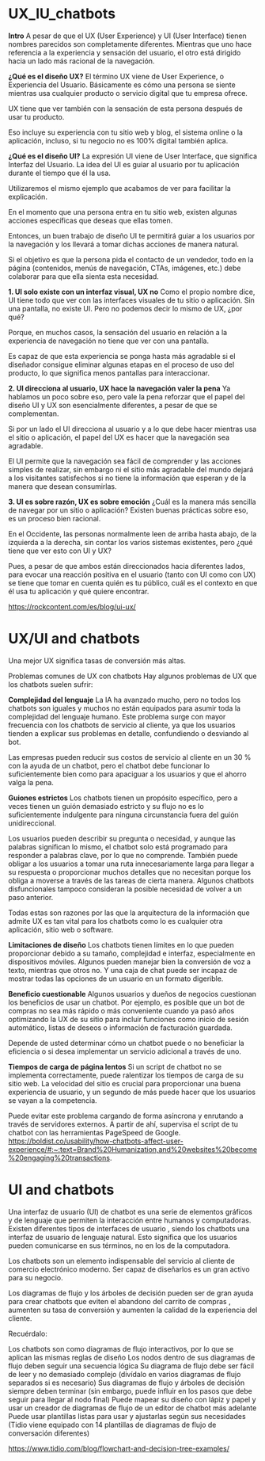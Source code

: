 # UX_IU_chatbots
**Intro**
A pesar de que el UX (User Experience) y UI (User Interface) tienen nombres parecidos son completamente diferentes. Mientras que uno hace referencia a la experiencia y sensación del usuario, el otro está dirigido hacia un lado más racional de la navegación.

**¿Qué es el diseño UX?**
El término UX viene de User Experience, o Experiencia del Usuario. Básicamente es cómo una persona se siente mientras usa cualquier producto o servicio digital que tu empresa ofrece.

UX tiene que ver también con la sensación de esta persona después de usar tu producto.

Eso incluye su experiencia con tu sitio web y blog, el sistema online o la aplicación, incluso, si tu negocio no es 100% digital también aplica.


**¿Qué es el diseño UI?**
La expresión UI viene de User Interface, que significa Interfaz del Usuario. La idea del UI es guiar al usuario por tu aplicación durante el tiempo que él la usa.

Utilizaremos el mismo ejemplo que acabamos de ver para facilitar la explicación.

En el momento que una persona entra en tu sitio web, existen algunas acciones específicas que deseas que ellas tomen.

Entonces, un buen trabajo de diseño UI te permitirá guiar a los usuarios por la navegación y los llevará a tomar dichas acciones de manera natural.

Si el objetivo es que la persona pida el contacto de un vendedor, todo en la página (contenidos, menús de navegación, CTAs, imágenes, etc.) debe colaborar para que ella sienta esta necesidad.


**1. UI solo existe con un interfaz visual, UX no**
Como el propio nombre dice, UI tiene todo que ver con las interfaces visuales de tu sitio o aplicación. Sin una pantalla, no existe UI. Pero no podemos decir lo mismo de UX, ¿por qué?

Porque, en muchos casos, la sensación del usuario en relación a la experiencia de navegación no tiene que ver con una pantalla.

Es capaz de que esta experiencia se ponga hasta más agradable si el diseñador consigue eliminar algunas etapas en el proceso de uso del producto, lo que significa menos pantallas para interaccionar.


**2. UI direcciona al usuario, UX hace la navegación valer la pena**
Ya hablamos un poco sobre eso, pero vale la pena reforzar que el papel del diseño UI y UX son esencialmente diferentes, a pesar de que se complementan.

Si por un lado el UI direcciona al usuario y a lo que debe hacer mientras usa el sitio o aplicación, el papel del UX es hacer que la navegación sea agradable.

El UI permite que la navegación sea fácil de comprender y las acciones simples de realizar, sin embargo ni el sitio más agradable del mundo dejará a los visitantes satisfechos si no tiene la información que esperan y de la manera que desean consumirlas.


**3. UI es sobre razón, UX es sobre emoción**
¿Cuál es la manera más sencilla de navegar por un sitio o aplicación? Existen buenas prácticas sobre eso, es un proceso bien racional.

En el Occidente, las personas normalmente leen de arriba hasta abajo, de la izquierda a la derecha, sin contar los varios sistemas existentes, pero ¿qué tiene que ver esto con UI y UX?

Pues, a pesar de que ambos están direccionados hacia diferentes lados, para evocar una reacción positiva en el usuario (tanto con UI como con UX) se tiene que tomar en cuenta quién es tu público, cuál es el contexto en que él usa tu aplicación y qué quiere encontrar.

https://rockcontent.com/es/blog/ui-ux/



# UX/UI and chatbots

Una mejor UX significa tasas de conversión más altas. 

Problemas comunes de UX con chatbots
Hay algunos problemas de UX que los chatbots suelen sufrir:

**Complejidad del lenguaje**
La IA ha avanzado mucho, pero no todos los chatbots son iguales y muchos no están equipados para asumir toda la complejidad del lenguaje humano. Este problema surge con mayor frecuencia con los chatbots de servicio al cliente, ya que los usuarios tienden a explicar sus problemas en detalle, confundiendo o desviando al bot.

Las empresas pueden reducir sus costos de servicio al cliente en un 30 % con la ayuda de un chatbot, pero el chatbot debe funcionar lo suficientemente bien como para apaciguar a los usuarios y que el ahorro valga la pena.

**Guiones estrictos**
Los chatbots tienen un propósito específico, pero a veces tienen un guión demasiado estricto y su flujo no es lo suficientemente indulgente para ninguna circunstancia fuera del guión unidireccional. 

Los usuarios pueden describir su pregunta o necesidad, y aunque las palabras significan lo mismo, el chatbot solo está programado para responder a palabras clave, por lo que no comprende. También puede obligar a los usuarios a tomar una ruta innecesariamente larga para llegar a su respuesta o proporcionar muchos detalles que no necesitan porque los obliga a moverse a través de las tareas de cierta manera. Algunos chatbots disfuncionales tampoco consideran la posible necesidad de volver a un paso anterior. 

Todas estas son razones por las que la arquitectura de la información que admite UX es tan vital para los chatbots como lo es cualquier otra aplicación, sitio web o software. 

**Limitaciones de diseño**
Los chatbots tienen límites en lo que pueden proporcionar debido a su tamaño, complejidad e interfaz, especialmente en dispositivos móviles. Algunos pueden manejar bien la conversión de voz a texto, mientras que otros no. Y una caja de chat puede ser incapaz de mostrar todas las opciones de un usuario en un formato digerible.

**Beneficio cuestionable**
Algunos usuarios y dueños de negocios cuestionan los beneficios de usar un chatbot. Por ejemplo, es posible que un bot de compras no sea más rápido o más conveniente cuando ya pasó años optimizando la UX de su sitio para incluir funciones como inicio de sesión automático, listas de deseos o información de facturación guardada. 

Depende de usted determinar cómo un chatbot puede o no beneficiar la eficiencia o si desea implementar un servicio adicional a través de uno.

**Tiempos de carga de página lentos**
Si un script de chatbot no se implementa correctamente, puede ralentizar los tiempos de carga de su sitio web. La velocidad del sitio es crucial para proporcionar una buena experiencia de usuario, y un segundo de más puede hacer que los usuarios se vayan a la competencia. 

Puede evitar este problema cargando de forma asíncrona y enrutando a través de servidores externos. A partir de ahí, supervisa el script de tu chatbot con las herramientas PageSpeed ​​de Google.
 https://boldist.co/usability/how-chatbots-affect-user-experience/#:~:text=Brand%20Humanization,and%20websites%20become%20engaging%20transactions.
 
 
 # UI and chatbots
 
 Una interfaz de usuario (UI) de chatbot es una serie de elementos gráficos y de lenguaje que permiten la interacción entre humanos y computadoras. Existen diferentes tipos de interfaces de usuario , siendo los chatbots una interfaz de usuario de lenguaje natural. Esto significa que los usuarios pueden comunicarse en sus términos, no en los de la computadora.


Los chatbots son un elemento indispensable del servicio al cliente de comercio electrónico moderno. Ser capaz de diseñarlos es un gran activo para su negocio. 

Los diagramas de flujo y los árboles de decisión pueden ser de gran ayuda para crear chatbots que eviten el abandono del carrito de compras , aumenten su tasa de conversión y aumenten la calidad de la experiencia del cliente.

Recuérdalo:

Los chatbots son como diagramas de flujo interactivos, por lo que se aplican las mismas reglas de diseño
Los nodos dentro de sus diagramas de flujo deben seguir una secuencia lógica
Su diagrama de flujo debe ser fácil de leer y no demasiado complejo (divídalo en varios diagramas de flujo separados si es necesario)
Sus diagramas de flujo y árboles de decisión siempre deben terminar (sin embargo, puede influir en los pasos que debe seguir para llegar al nodo final)
Puede mapear su diseño con lápiz y papel y usar un creador de diagramas de flujo de un editor de chatbot más adelante
Puede usar plantillas listas para usar y ajustarlas según sus necesidades (Tidio viene equipado con 14 plantillas de diagramas de flujo de conversación diferentes)

https://www.tidio.com/blog/flowchart-and-decision-tree-examples/
